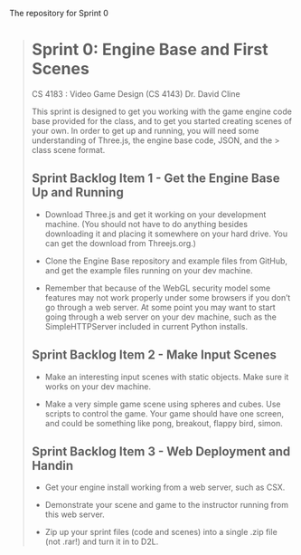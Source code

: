 The repository for Sprint 0

> # Sprint 0: Engine Base and First Scenes
>
> CS 4183 : Video Game Design (CS 4143) 
> Dr. David Cline
> 
> This sprint is designed to get you working with the game engine code base provided for the class, and to get you started creating scenes of your own. In order to get up and running, you will need some understanding of Three.js, the engine base code, JSON, and the > class scene format.
>
> ## Sprint Backlog Item 1 - Get the Engine Base Up and Running
>
> * Download Three.js and get it working on your development machine. (You should not have to do anything besides downloading it and placing it somewhere on your hard drive. You can get the download from Threejs.org.)
>
> * Clone the Engine Base repository and example files from GitHub, and get the example files running on your dev machine.
> 
> * Remember that because of the WebGL security model some features may not work properly under some browsers if you don’t go through a web server. At some point you may want to start going through a web server on your dev machine, such as the SimpleHTTPServer included in current Python installs.
> 
> ## Sprint Backlog Item 2 - Make Input Scenes
> 
> * Make an interesting input scenes with static objects. Make sure it works on your dev machine.
>
> * Make a very simple game scene using spheres and cubes. Use scripts to control the game. Your game should have one screen, and could be something like pong, breakout, flappy bird, simon.
> 
> ## Sprint Backlog Item 3 - Web Deployment and Handin
>
> * Get your engine install working from a web server, such as CSX.
>
> * Demonstrate your scene and game to the instructor running from this web server.
>
> * Zip up your sprint files (code and scenes) into a single .zip file (not .rar!) and turn it in to D2L.
